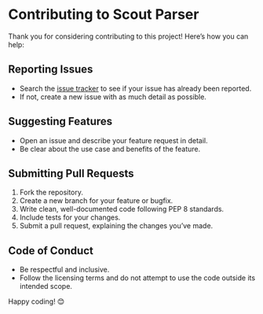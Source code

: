 # Contributing to Scout Parser

Thank you for considering contributing to this project! Here’s how you can help:

## Reporting Issues

- Search the [issue tracker](https://github.com/volleymateteam/scout_parser_py/issues) to see if your issue has already been reported.
- If not, create a new issue with as much detail as possible.

## Suggesting Features

- Open an issue and describe your feature request in detail.
- Be clear about the use case and benefits of the feature.

## Submitting Pull Requests

1. Fork the repository.
2. Create a new branch for your feature or bugfix.
3. Write clean, well-documented code following PEP 8 standards.
4. Include tests for your changes.
5. Submit a pull request, explaining the changes you’ve made.

## Code of Conduct

- Be respectful and inclusive.
- Follow the licensing terms and do not attempt to use the code outside its intended scope.

Happy coding! 😊

